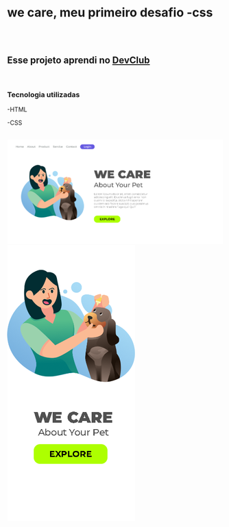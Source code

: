 <h1>we care, meu primeiro desafio -css</h1>
<br>
<br>
<h2>Esse projeto aprendi no <a href="https://rodolfomori.com.br/DevClub">DevClub</a></h2>
<br>
<h3>Tecnologia utilizadas</h3>
<p>-HTML</p>
<p>-CSS</p>
<br>
<img src="https://github.com/fabianosilva13/desafio.css/blob/main/img/captura-wecare.png?raw=true" />
<br>
<img src="https://github.com/fabianosilva13/desafio.css/blob/main/img/captura-we%20care%20-%20Copia.png?raw=true" />
